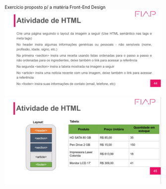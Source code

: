 Exercício proposto p/ a matéria Front-End Design
<img src="img/proposta-exercicio-1.jpg" alt="Proposta de exercício pt.1">
<img src="img/proposta-exercicio-2.jpg" alt="Proposta de exercício pt.2">
